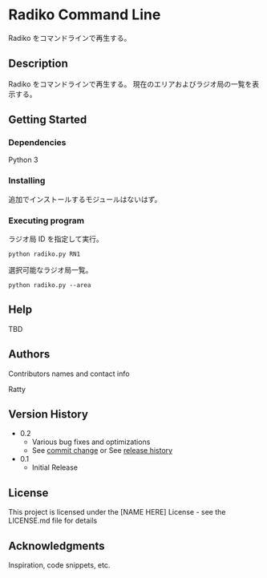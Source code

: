 # Radiko Command Line

Radiko をコマンドラインで再生する。

## Description

Radiko をコマンドラインで再生する。
現在のエリアおよびラジオ局の一覧を表示する。

## Getting Started

### Dependencies

Python 3

### Installing

追加でインストールするモジュールはないはず。

### Executing program

ラジオ局 ID を指定して実行。

```
python radiko.py RN1
```

選択可能なラジオ局一覧。

```
python radiko.py --area
```

## Help

TBD

## Authors

Contributors names and contact info

Ratty

## Version History

- 0.2
  - Various bug fixes and optimizations
  - See [commit change]() or See [release history]()
- 0.1
  - Initial Release

## License

This project is licensed under the [NAME HERE] License - see the LICENSE.md file for details

## Acknowledgments

Inspiration, code snippets, etc.
